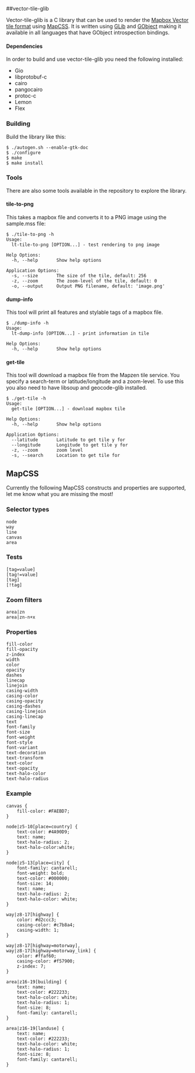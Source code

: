 ##vector-tile-glib

Vector-tile-glib is a C library that can be used to render the [Mapbox Vector tile format](https://www.mapbox.com/developers/vector-tiles/) using [MapCSS](http://wiki.openstreetmap.org/wiki/MapCSS/0.2).
It is written using [GLib](http://en.wikipedia.org/wiki/GLib) and [GObject](http://en.wikipedia.org/wiki/GObject) making it available in all languages that have GObject introspection bindings.

#### Dependencies
In order to build and use vector-tile-glib you need the following installed:

 * Gio
 * libprotobuf-c
 * cairo
 *  pangocairo
 * protoc-c
 * Lemon
 * Flex

### Building
Build the library like this:

    $ ./autogen.sh --enable-gtk-doc
    $ ./configure
    $ make
    $ make install


### Tools
There are also some tools available in the repository to explore the library.

#### tile-to-png
This takes a mapbox file and converts it to a PNG image using the sample.mss file:

    $ ./tile-to-png -h
    Usage:
      lt-tile-to-png [OPTION...] - test rendering to png image

    Help Options:
      -h, --help       Show help options

    Application Options:
      -s, --size       The size of the tile, default: 256
      -z, --zoom       The zoom-level of the tile, default: 0
      -o, --output     Output PNG filename, default: 'image.png'

#### dump-info
This tool will print all features and stylable tags of a mapbox file.

    $ ./dump-info -h
    Usage:
      lt-dump-info [OPTION...] - print information in tile

    Help Options:
      -h, --help       Show help options

#### get-tile
This tool will download a mapbox file from the Mapzen tile service. You specify a search-term or latitude/longitude and a zoom-level. To use this you also need to have libsoup and geocode-glib installed.

    $ ./get-tile -h
    Usage:
      get-tile [OPTION...] - download mapbox tile

    Help Options:
      -h, --help       Show help options

    Application Options:
      --latitude       Latitude to get tile y for
      --longitude      Longitude to get tile y for
      -z, --zoom       zoom level
      -s, --search     Location to get tile for


## MapCSS

Currently the following MapCSS constructs and properties are supported,
let me know what you are missing the most!


### Selector types

    node
    way
    line
    canvas
    area

### Tests

    [tag=value]
    [tag!=value]
    [tag]
    [!tag]

### Zoom filters

    area|zn
    area|zn-n+x


### Properties

    fill-color
    fill-opacity
    z-index
    width
    color
    opacity
    dashes
    linecap
    linejoin
    casing-width
    casing-color
    casing-opacity
    casing-dashes
    casing-linejoin
    casing-linecap
    text
    font-family
    font-size
    font-weight
    font-style
    font-variant
    text-decoration
    text-transform
    text-color
    text-opacity
    text-halo-color
    text-halo-radius

### Example

    canvas {
        fill-color: #FAEBD7;
    }

    node|z5-10[place=country] {
        text-color: #4A90D9;
        text: name;
        text-halo-radius: 2;
        text-halo-color:white;
    }

    node|z5-13[place=city] {
        font-family: cantarell;
        font-weight: bold;
        text-color: #000000;
        font-size: 14;
        text: name;
        text-halo-radius: 2;
        text-halo-color: white;
    }

    way|z8-17[highway] {
        color: #d2ccc3;
        casing-color: #c7b8a4;
        casing-width: 1;
    }

    way|z8-17[highway=motorway],
    way|z8-17[highway=motorway_link] {
        color: #ffaf60;
        casing-color: #f57900;
        z-index: 7;
    }

    area|z16-19[building] {
        text: name;
        text-color: #222233;
        text-halo-color: white;
        text-halo-radius: 1;
        font-size: 8;
        font-family: cantarell;
    }

    area|z16-19[landuse] {
        text: name;
        text-color: #222233;
        text-halo-color: white;
        text-halo-radius: 1;
        font-size: 8;
        font-family: cantarell;
    }
